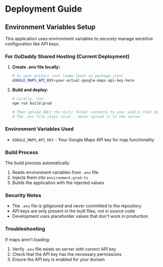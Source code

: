 # Deployment Guide

## Environment Variables Setup

This application uses environment variables to securely manage sensitive configuration like API keys.

### For GoDaddy Shared Hosting (Current Deployment)

1. **Create .env file locally:**
   ```bash
   # In your project root (same level as package.json)
   GOOGLE_MAPS_API_KEY=your-actual-google-maps-api-key-here
   ```

2. **Build and deploy:**
   ```bash
   # Locally, run:
   npm run build:prod
   
   # Then upload ONLY the dist/ folder contents to your public_html directory
   # The .env file stays local - never upload it to the server
   ```

### Environment Variables Used

- `GOOGLE_MAPS_API_KEY` - Your Google Maps API key for map functionality

### Build Process

The build process automatically:
1. Reads environment variables from `.env` file
2. Injects them into `environment.prod.ts`
3. Builds the application with the injected values

### Security Notes

- The `.env` file is gitignored and never committed to the repository
- API keys are only present in the built files, not in source code
- Development uses placeholder values that don't work in production

### Troubleshooting

If maps aren't loading:
1. Verify `.env` file exists on server with correct API key
2. Check that the API key has the necessary permissions
3. Ensure the API key is enabled for your domain